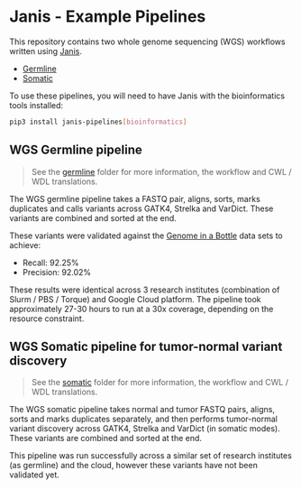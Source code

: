 # Janis - Example Pipelines

This repository contains two whole genome sequencing (WGS) workflows written using [Janis](https://github.com/PMCC-BioinformaticsCore/janis).

- [Germline](https://github.com/PMCC-BioinformaticsCore/janis-examplepipelines/tree/master/workflows/germline/)
- [Somatic](https://github.com/PMCC-BioinformaticsCore/janis-examplepipelines/tree/master/workflows/somatic/) 

To use these pipelines, you will need to have Janis with the bioinformatics tools installed:

```bash
pip3 install janis-pipelines[bioinformatics]
```

## WGS Germline pipeline

> See the [germline](https://github.com/PMCC-BioinformaticsCore/janis-examplepipelines/tree/master/workflows/germline/)
folder for more information, the workflow and CWL / WDL translations.

The WGS germline pipeline takes a FASTQ pair, aligns, sorts, marks duplicates and calls variants
across GATK4, Strelka and VarDict. These variants are combined and sorted at the end.

These variants were validated against the [Genome in a Bottle](#) data sets to achieve:

- Recall: 92.25%
- Precision: 92.02%

These results were identical across 3 research institutes (combination of Slurm / PBS / Torque) 
and Google Cloud platform. The pipeline took approximately 27-30 hours to run at a 30x coverage,
depending on the resource constraint.


## WGS Somatic pipeline for tumor-normal variant discovery

> See the [somatic](https://github.com/PMCC-BioinformaticsCore/janis-examplepipelines/tree/master/workflows/somatic/)
folder for more information, the workflow and CWL / WDL translations.

The WGS somatic pipeline takes normal and tumor FASTQ pairs, aligns, sorts and marks duplicates separately, and
 then performs tumor-normal variant discovery across GATK4, Strelka and VarDict (in somatic modes). These variants are combined and sorted at the end.

This pipeline was run successfully across a similar set of research institutes (as germline) and the cloud,
however these variants have not been validated yet.
